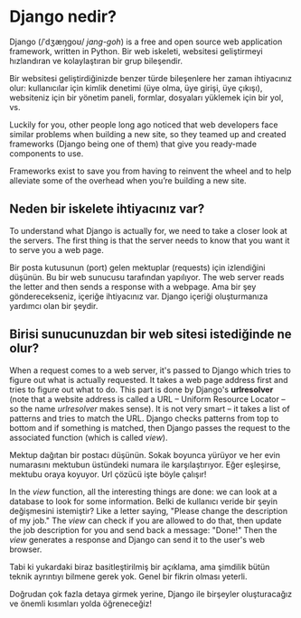 # Django nedir?

Django (/ˈdʒæŋɡoʊ/ *jang-goh*) is a free and open source web application framework, written in Python. Bir web iskeleti, websitesi geliştirmeyi hızlandıran ve kolaylaştıran bir grup bileşendir.

Bir websitesi geliştirdiğinizde benzer türde bileşenlere her zaman ihtiyacınız olur: kullanıcılar için kimlik denetimi (üye olma, üye girişi, üye çıkışı), websiteniz için bir yönetim paneli, formlar, dosyaları yüklemek için bir yol, vs.

Luckily for you, other people long ago noticed that web developers face similar problems when building a new site, so they teamed up and created frameworks (Django being one of them) that give you ready-made components to use.

Frameworks exist to save you from having to reinvent the wheel and to help alleviate some of the overhead when you’re building a new site.

## Neden bir iskelete ihtiyacınız var?

To understand what Django is actually for, we need to take a closer look at the servers. The first thing is that the server needs to know that you want it to serve you a web page.

Bir posta kutusunun (port) gelen mektuplar (requests) için izlendiğini düşünün. Bu bir web sunucusu tarafından yapılıyor. The web server reads the letter and then sends a response with a webpage. Ama bir şey gönderecekseniz, içeriğe ihtiyacınız var. Django içeriği oluşturmanıza yardımcı olan bir şeydir.

## Birisi sunucunuzdan bir web sitesi istediğinde ne olur?

When a request comes to a web server, it's passed to Django which tries to figure out what is actually requested. It takes a web page address first and tries to figure out what to do. This part is done by Django's **urlresolver** (note that a website address is called a URL – Uniform Resource Locator – so the name *urlresolver* makes sense). It is not very smart – it takes a list of patterns and tries to match the URL. Django checks patterns from top to bottom and if something is matched, then Django passes the request to the associated function (which is called *view*).

Mektup dağıtan bir postacı düşünün. Sokak boyunca yürüyor ve her evin numarasını mektubun üstündeki numara ile karşılaştırıyor. Eğer eşleşirse, mektubu oraya koyuyor. Url çözücü işte böyle çalışır!

In the *view* function, all the interesting things are done: we can look at a database to look for some information. Belki de kullanıcı veride bir şeyin değişmesini istemiştir? Like a letter saying, "Please change the description of my job." The *view* can check if you are allowed to do that, then update the job description for you and send back a message: "Done!" Then the *view* generates a response and Django can send it to the user's web browser.

Tabi ki yukardaki biraz basitleştirilmiş bir açıklama, ama şimdilik bütün teknik ayrıntıyı bilmene gerek yok. Genel bir fikrin olması yeterli.

Doğrudan çok fazla detaya girmek yerine, Django ile birşeyler oluşturacağız ve önemli kısımları yolda öğreneceğiz!